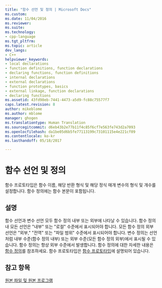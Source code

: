 ```yaml
---
title: "함수 선언 및 정의 | Microsoft Docs"
ms.custom: 
ms.date: 11/04/2016
ms.reviewer: 
ms.suite: 
ms.technology:
- cpp-language
ms.tgt_pltfrm: 
ms.topic: article
dev_langs:
- C++
helpviewer_keywords:
- local declarations
- function definitions, function declarations
- declaring functions, function definitions
- internal declarations
- external declarations
- function prototypes, basics
- external linkage, function declarations
- declaring functions
ms.assetid: 43fd98eb-7441-4473-a5d9-fc88c75577f7
caps.latest.revision: 8
author: mikeblome
ms.author: mblome
manager: ghogen
ms.translationtype: Human Translation
ms.sourcegitcommit: d6eb43b2e77b11f4c85f6cf7e563fe743d2a7093
ms.openlocfilehash: da1be05d6b5fe77113199c73101115e4e221cf09
ms.contentlocale: ko-kr
ms.lasthandoff: 05/18/2017

---
```

# <a name="function-declarations-and-definitions"></a>함수 선언 및 정의
함수 프로토타입은 함수 이름, 해당 반환 형식 및 해당 정식 매개 변수의 형식 및 개수를 설정합니다. 함수 정의에는 함수 본문이 포함됩니다.  
  
## <a name="remarks"></a>설명  
 함수 선언과 변수 선언 모두 함수 정의 내부 또는 외부에 나타날 수 있습니다. 함수 정의 내 모든 선언은 "내부" 또는 "로컬" 수준에서 표시되어야 합니다. 모든 함수 정의 외부 선언은 "외부," "전역" 또는 "파일 범위" 수준에서 표시되어야 합니다. 변수 정의는 선언처럼 내부 수준(함수 정의 내부) 또는 외부 수준(모든 함수 정의 외부)에서 표시될 수 있습니다. 함수 정의는 항상 외부 수준에서 발생합니다. 함수 정의에 대한 자세한 내용은 [함수 정의](../c-language/c-function-definitions.md)를 참조하세요. 함수 프로토타입은 [함수 프로토타입](../c-language/function-prototypes.md)에 설명되어 있습니다.  
  
## <a name="see-also"></a>참고 항목  
 [원본 파일 및 원본 프로그램](../c-language/source-files-and-source-programs.md)
